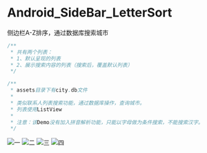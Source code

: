 # Android_SideBar_LetterSort
侧边栏A-Z排序，通过数据库搜索城市

```java
/**
 * 共有两个列表：
 * 1、默认呈现的列表
 * 2、展示搜索内容的列表（搜索后，覆盖默认列表）
 */

/**
 * assets目录下有city.db文件
 *
 * 类似联系人列表搜索功能，通过数据库操作，查询城市。
 * 列表使用ListView
 *
 * 注意：该Demo没有加入拼音解析功能，只能以字母做为条件搜索，不能搜索汉字。
 */
```

![](https://github.com/ykmeory/Android_SideBar_LetterSort/blob/master/img/img1.png "一")
![](https://github.com/ykmeory/Android_SideBar_LetterSort/blob/master/img/img2.png "二")
![](https://github.com/ykmeory/Android_SideBar_LetterSort/blob/master/img/img3.png "三")
![](https://github.com/ykmeory/Android_SideBar_LetterSort/blob/master/img/img4.png "四")
